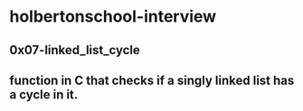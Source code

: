 # holbertonschool-interview

## 0x07-linked_list_cycle

##  function in C that checks if a singly linked list has a cycle in it.
